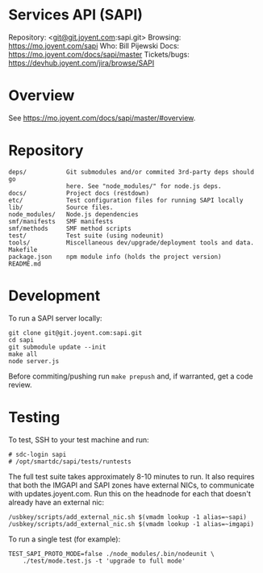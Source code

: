 # Services API (SAPI)

Repository: <git@git.joyent.com:sapi.git>
Browsing: <https://mo.joyent.com/sapi>
Who: Bill Pijewski
Docs: <https://mo.joyent.com/docs/sapi/master>
Tickets/bugs: <https://devhub.joyent.com/jira/browse/SAPI>


# Overview

See <https://mo.joyent.com/docs/sapi/master/#overview>.


# Repository

    deps/           Git submodules and/or commited 3rd-party deps should go
                    here. See "node_modules/" for node.js deps.
    docs/           Project docs (restdown)
    etc/            Test configuration files for running SAPI locally
    lib/            Source files.
    node_modules/   Node.js dependencies
    smf/manifests   SMF manifests
    smf/methods     SMF method scripts
    test/           Test suite (using nodeunit)
    tools/          Miscellaneous dev/upgrade/deployment tools and data.
    Makefile
    package.json    npm module info (holds the project version)
    README.md


# Development

To run a SAPI server locally:

    git clone git@git.joyent.com:sapi.git
    cd sapi
    git submodule update --init
    make all
    node server.js

Before commiting/pushing run `make prepush` and, if warranted, get a code
review.


# Testing

To test, SSH to your test machine and run:

    # sdc-login sapi
    # /opt/smartdc/sapi/tests/runtests

The full test suite takes approximately 8-10 minutes to run.  It also requires
that both the IMGAPI and SAPI zones have external NICs, to communicate with
updates.joyent.com.  Run this on the headnode for each that doesn't already
have an external nic:

    /usbkey/scripts/add_external_nic.sh $(vmadm lookup -1 alias=~sapi)
    /usbkey/scripts/add_external_nic.sh $(vmadm lookup -1 alias=~imgapi)

To run a single test (for example):

    TEST_SAPI_PROTO_MODE=false ./node_modules/.bin/nodeunit \
        ./test/mode.test.js -t 'upgrade to full mode'
